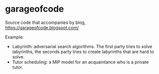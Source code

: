 # garageofcode
Source code that accompanies by blog, https://garageofcode.blogspot.com/

Example:
- Labyrinth: adversarial search algorithms. The first party tries to solve labyrinths, the seconds party tries to create labyrinths that are hard to solve.
- Tutor scheduling: a MIP model for an acquaintance who is a private tutor.